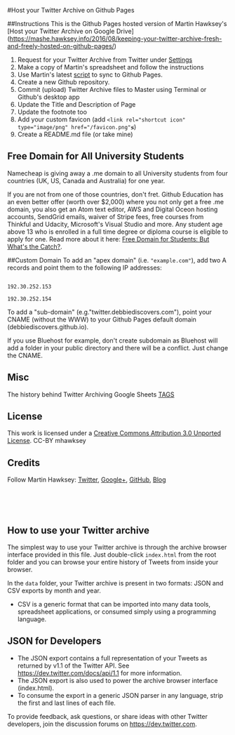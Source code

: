 #Host your Twitter Archive on Github Pages


##Instructions
This is the Github Pages hosted version of Martin Hawksey's [Host your Twitter Archive on Google Drive] (https://mashe.hawksey.info/2016/08/keeping-your-twitter-archive-fresh-and-freely-hosted-on-github-pages/)

1. Request for your Twitter Archive from Twitter under [Settings](https://twitter.com/settings/account#tweet_export)
2. Make a copy of Martin's spreadsheet and follow the instructions
3. Use Martin's latest [script](https://script.google.com/macros/s/AKfycbzbBwpWfqL4VMy9DYmaEaqZucGlXK6yKKEZWFqPzG6o0AKC2OjR/exec) to sync to Github Pages.
4. Create a new Github repository.
5. Commit (upload) Twitter Archive files to Master using Terminal or Github's desktop app
6. Update the Title and Description of Page
7. Update the footnote too
7. Add your custom favicon (add <code>&lt;link rel="shortcut icon" type="image/png" href="/favicon.png"&lg;</code>)
8. Create a README.md file (or take mine)


## Free Domain for All University Students
Namecheap is giving away a .me domain to all University students from four countries (UK, US, Canada and Australia) for one year. 

If you are not from one of those countries, don't fret. Github Education has an even better offer (worth over $2,000) where you not only get a free .me domain, you also get an Atom text editor, AWS and Digital Oceon hosting accounts, SendGrid emails, waiver of Stripe fees, free courses from Thinkful and Udacity, Microsoft's Visual Studio and more.  Any student age above 13 who is enrolled in a full time degree or diploma course is eligible to apply for one. Read more about it here: [Free Domain for Students: But What's the Catch?](http://debbiediscovers.com/blog/free-domain-for-students/). 

##Custom Domain
To add an "apex domain" (i.e. <code>"example.com"</code>), add two A records and point them to the following IP addresses:
<pre><code>
192.30.252.153<br>
192.30.252.154
</code></pre>

To add a "sub-domain" (e.g."twitter.debbiediscovers.com"), point your CNAME (without the WWW) to your Github Pages default domain (debbiediscovers.github.io).

If you use Bluehost for example, don't create subdomain as Bluehost will add a folder in your public directory and there will be a conflict. Just change the CNAME.


## Misc 

The history behind Twitter Archiving Google Sheets [TAGS](https://mashe.hawksey.info/2016/05/twitter-archive-google-sheets-tags-just-got-a-bit-easier-with-an-easy-setup/)

## License

This work is licensed under a [Creative Commons Attribution 3.0 Unported License](https://creativecommons.org/licenses/by/3.0/). CC-BY mhawksey


## Credits

Follow Martin Hawksey: [Twitter](https://twitter.com/mhawksey), [Google+](https://plus.google.com/u/0/+MartinHawksey), [GitHub](https://github.com/mhawksey), [Blog](https://mashe.hawksey.info/)


<br>
<br>
<br>

## How to use your Twitter archive

The simplest way to use your Twitter archive is through the archive browser interface provided in this file. Just double-click `index.html` from the root folder and you can browse your entire history of Tweets from inside your browser.

In the `data` folder, your Twitter archive is present in two formats: JSON and CSV exports by month and year.

* CSV is a generic format that can be imported into many data tools, spreadsheet applications, or consumed simply using a programming language.

## JSON for Developers

* The JSON export contains a full representation of your Tweets as returned by v1.1 of the Twitter API. See https://dev.twitter.com/docs/api/1.1 for more information.
* The JSON export is also used to power the archive browser interface (index.html).
* To consume the export in a generic JSON parser in any language, strip the first and last lines of each file.

To provide feedback, ask questions, or share ideas with other Twitter developers, join the discussion forums on https://dev.twitter.com.
